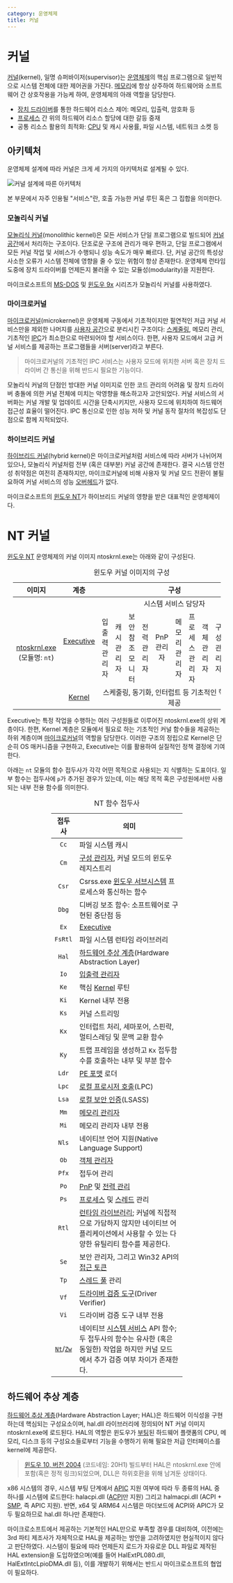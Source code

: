 ```yaml
---
category: 운영체제
title: 커널
---
```

# 커널
[커널](https://ko.wikipedia.org/wiki/커널_(컴퓨팅))(kernel), 일명 슈퍼바이저(supervisor)는 [운영체제](https://ko.wikipedia.org/wiki/운영체제)의 핵심 프로그램으로 일반적으로 시스템 전체에 대한 제어권을 가진다. [메모리](ko.Memory.md)에 항상 상주하여 하드웨어와 소프트웨어 간 상호작용을 가능케 하여, 운영체제의 아래 역할을 담당한다.

* [장치 드라이버](ko.Driver.md#장치-드라이버)를 통한 하드웨어 리소스 제어: 메모리, 입출력, 암호화 등
* [프로세스](ko.Process.md) 간 위의 하드웨어 리소스 할당에 대한 갈등 중재
* 공통 리소스 활용의 최적화: [CPU](ko.Processor.md) 및 캐시 사용률, 파일 시스템, 네트워크 소켓 등

## 아키텍처
운영체제 설계에 따라 커널은 크게 세 가지의 아키텍처로 설계될 수 있다.

![커널 설계에 따른 아키텍처](https://upload.wikimedia.org/wikipedia/commons/d/d0/OS-structure2.svg)

본 부문에서 자주 인용될 "서비스"란, 호출 가능한 커널 루틴 혹은 그 집합을 의미한다.

### 모놀리식 커널
[모놀리식 커널](https://ko.wikipedia.org/wiki/모놀리식_커널)(monolithic kernel)은 모든 서비스가 단일 프로그램으로 빌드되어 [커널 공간](ko.Processor.md#보호-링)에서 처리하는 구조이다. 단조로운 구조에 관리가 매우 편하고, 단일 프로그램에서 모든 커널 작업 및 서비스가 수행되니 성능 속도가 매우 빠르다. 단, 커널 공간의 특성상 사소한 오류가 시스템 전체에 영향을 줄 수 있는 위험이 항상 존재한다. 운영체제 런타임 도중에 장치 드라이버를 언제든지 불러올 수 있는 모듈성(modularity)을 지원한다.

마이크로소프트의 [MS-DOS](https://ko.wikipedia.org/wiki/MS-DOS) 및 [윈도우 9x](https://ko.wikipedia.org/wiki/윈도우_9x) 시리즈가 모놀리식 커널를 사용하였다.

### 마이크로커널
[마이크로커널](https://ko.wikipedia.org/wiki/마이크로커널)(microkernel)은 운영체제 구동에서 기초적이지만 필연적인 저급 커널 서비스만을 제외한 나머지를 [사용자 공간](ko.Processor.md#보호-링)으로 분리시킨 구조이다: [스케줄링](ko.Processor.md#스케줄링), 메모리 관리, 기초적인 [IPC](ko.Process.md#프로세스-간-통신)가 최소한으로 마련되어야 할 서비스이다. 한편, 사용자 모드에서 고급 커널 서비스를 제공하는 프로그램들을 서버(server)라고 부른다.

> 마이크로커널의 기초적인 IPC 서비스는 사용자 모드에 위치한 서버 혹은 장치 드라이버 간 통신을 위해 반드시 필요한 기능이다.

모놀리식 커널의 단점인 방대한 커널 이미지로 인한 코드 관리의 어려움 및 장치 드라이버 충돌에 의한 커널 전체에 미치는 악영향을 해소하고자 고안되었다. 커널 서비스의 서버화는 커널 개발 및 업데이트 시간을 단축시키지만, 사용자 모드에 위치하여 하드웨어 접근성 효율이 떨어진다. IPC 통신으로 인한 성능 저하 및 커널 동작 절차의 복잡성도 단점으로 함께 지적되었다.

### 하이브리드 커널
[하이브리드 커널](https://ko.wikipedia.org/wiki/하이브리드_커널)(hybrid kernel)은 마이크로커널처럼 서비스에 따라 서버가 나뉘어져 있으나, 모놀리식 커널처럼 전부 (혹은 대부분) 커널 공간에 존재한다. 결국 시스템 안전성 취약점은 여전히 존재하지만, 마이크로커널에 비해 사용자 및 커널 모드 전환이 불필요하여 커널 서비스의 성능 [오버헤드](https://ko.wikipedia.org/wiki/오버헤드)가 없다.

마이크로소프트의 [윈도우 NT](ko.Windows.md)가 하이브리드 커널의 영향을 받은 대표적인 운영체제이다.

# NT 커널
[윈도우 NT](ko.Windows.md) 운영체제의 커널 이미지 ntoskrnl.exe는 아래와 같이 구성된다.

<table style="width: 95%; margin: auto;">
<caption style="caption-side: top;">윈도우 커널 이미지의 구성</caption>
<colgroup><col style="width: 15%;"/><col style="width: 15%;"/><col/><col/><col/><col/><col/><col/><col/><col/><col/><col/></colgroup>
<thead><tr><th style="text-align: center;">이미지</th><th style="text-align: center;">계층</th><th colspan="10" style="text-align: center;">구성</th></tr></thead>
<tbody><tr><td rowspan="3" style="text-align: center;"><a href="https://ko.wikipedia.org/wiki/Ntoskrnl.exe">ntoskrnl.exe</a><br/>(모듈명: <code>nt</code>)</td><td rowspan="2" style="text-align: center;"><a href="https://en.wikipedia.org/wiki/Architecture_of_Windows_NT#Executive">Executive</td><td colspan="10" style="text-align: center;">시스템 서비스 담당자</td></tr><tr><td style="text-align: center;">입출력 관리자</td><td style="text-align: center;">캐시 관리자</td><td style="text-align: center;">보안 참조 모니터</td><td style="text-align: center;">전력 관리자</td><td style="text-align: center;">PnP 관리자</td><td style="text-align: center;">메모리 관리자</td><td style="text-align: center;">프로세스 관리자</td><td style="text-align: center;">객체 관리자</td><td style="text-align: center;">구성 관리자</td><td style="text-align: center;">ALPC</td></tr>
<tr><td style="text-align: center;"><a href="https://en.wikipedia.org/wiki/Architecture_of_Windows_NT#Kernel">Kernel</a></td><td colspan="10" style="text-align: center;">스케줄링, 동기화, 인터럽트 등 기초적인 핵심 함수 제공</td></tr></tbody>
</table>

Executive는 특정 작업을 수행하는 여러 구성원들로 이루어진 ntoskrnl.exe의 상위 계층이다. 한편, Kernel 계층은 모듈에서 필요로 하는 기초적인 커널 함수들을 제공하는 하위 계층이며 [마이크로커널](#마이크로커널)의 역할을 담당한다. 이러한 구조의 정립으로 Kernel은 단순히 OS 매커니즘을 구현하고, Executive는 이를 활용하여 실질적인 정책 결정에 기여한다.

아래는 `nt` 모듈의 함수 접두사가 각각 어떤 목적으로 사용되는 지 식별하는 도표이다. 일부 함수는 접두사에 `p`가 추가된 경우가 있는데, 이는 해당 목적 혹은 구성원에서만 사용되는 내부 전용 함수를 의미한다.

<table style="width: 60%; margin: auto;">
<caption style="caption-side: top;">NT 함수 접두사</caption>
<colgroup><col style="width: 15%;"/><col style="width: 85%;"/></colgroup>
<thead><tr><th style="text-align: center;">접두사</th><th style="text-align: center;">의미</th></tr></thead>
<tbody>
<tr><td style="text-align: center;"><code>Cc</code></td><td>파일 시스템 캐시</td></tr>
<tr><td style="text-align: center;"><code>Cm</code></td><td><a href="#구성-관리자">구성 관리자</a>, 커널 모드의 윈도우 레지스트리</td></tr>
<tr><td style="text-align: center;"><code>Csr</code></td><td>Csrss.exe <a href="ko.Subsystem.md#윈도우-서브시스템">윈도우 서브시스템</a> 프로세스와 통신하는 함수</td></tr>
<tr><td style="text-align: center;"><code>Dbg</code></td><td>디버깅 보조 함수: 소프트웨어로 구현된 중단점 등</td></tr>
<tr><td style="text-align: center;"><code>Ex</code></td><td><a href="https://en.wikipedia.org/wiki/Architecture_of_Windows_NT#Executive">Executive</a></td></tr>
<tr><td style="text-align: center;"><code>FsRtl</code></td><td>파일 시스템 런타임 라이브러리</td></tr>
<tr><td style="text-align: center;"><code>Hal</code></td><td><a href="#하드웨어-추상-계층">하드웨어 추상 계층</a>(Hardware Abstraction Layer)</td></tr>
<tr><td style="text-align: center;"><code>Io</code></td><td><a href="#입출력-관리자">입출력 관리자</a></td></tr>
<tr><td style="text-align: center;"><code>Ke</code></td><td>핵심 <a href="https://en.wikipedia.org/wiki/Architecture_of_Windows_NT#Kernel">Kernel</a> 루틴</td></tr>
<tr><td style="text-align: center;"><code>Ki</code></td><td>Kernel 내부 전용</td></tr>
<tr><td style="text-align: center;"><code>Ks</code></td><td>커널 스트리밍</td></tr>
<tr><td style="text-align: center;"><code>Kx</code></td><td>인터럽트 처리, 세마포어, 스핀락, 멀티스레딩 및 문맥 교환 함수</td></tr>
<tr><td style="text-align: center;"><code>Ky</code></td><td>트랩 프레임을 생성하고 <code>Kx</code> 접두함수를 호출하는 내부 및 부분 함수</td></tr>
<tr><td style="text-align: center;"><code>Ldr</code></td><td><a href="https://ko.wikipedia.org/wiki/PE_포맷">PE 포맷</a> 로더</td></tr>
<tr><td style="text-align: center;"><code>Lpc</code></td><td><a href="https://ko.wikipedia.org/wiki/로컬_프로시저_호출">로컬 프로시저 호출</a>(LPC)</td></tr>
<tr><td style="text-align: center;"><code>Lsa</code></td><td><a href="https://ko.wikipedia.org/wiki/로컬_보안_인증_하위_시스템_서비스">로컬 보안 인증</a>(LSASS)</td></tr>
<tr><td style="text-align: center;"><code>Mm</code></td><td><a href="#메모리-관리자">메모리 관리자</a></td></tr>
<tr><td style="text-align: center;"><code>Mi</code></td><td>메모리 관리자 내부 전용</td></tr>
<tr><td style="text-align: center;"><code>Nls</code></td><td>네이티브 언어 지원(Native Language Support)</td></tr>
<tr><td style="text-align: center;"><code>Ob</code></td><td><a href="#객체-관리자">객체 관리자</a></td></tr>
<tr><td style="text-align: center;"><code>Pfx</code></td><td>접두어 관리</td></tr>
<tr><td style="text-align: center;"><code>Po</code></td><td><a href="#PnP-관리자">PnP</a> 및 <a href="#전력-관리자">전력 관리</a></td></tr>
<tr><td style="text-align: center;"><code>Ps</code></td><td><a href="ko.Process.md">프로세스</a> 및 <a href="ko.Process.md#스레드">스레드</a> 관리</td></tr>
<tr><td style="text-align: center;"><code>Rtl</code></td><td><a href="https://ko.wikipedia.org/wiki/런타임_라이브러리">런타임 라이브러리</a>; 커널에 직접적으로 가담하지 않지만 네이티브 어플리케이션에서 사용할 수 있는 다양한 유틸리티 함수를 제공한다.</td></tr>
<tr><td style="text-align: center;"><code>Se</code></td><td>보안 관리자, 그리고 Win32 API의 <a href="https://en.wikipedia.org/wiki/Access_token">접근 토큰</a></td></tr>
<tr><td style="text-align: center;"><code>Tp</code></td><td><a href="https://en.wikipedia.org/wiki/Thread_pool">스레드 풀</a> 관리</a></td></tr>
<tr><td style="text-align: center;"><code>Vf</code></td><td><a href="https://learn.microsoft.com/en-us/windows-hardware/drivers/devtest/driver-verifier">드라이버 검증 도구</a>(Driver Verifier)</td></tr>
<tr><td style="text-align: center;"><code>Vi</code></td><td>드라이버 검증 도구 내부 전용</td></tr>
<tr><td style="text-align: center;"><a href="ko.WinAPI.md#nt와-zw-접두사-시스템-서비스-비교"><code>Nt</code></a>/<a href="ko.WinAPI.md#nt와-zw-접두사-시스템-서비스-비교"><code>Zw</code></a></td><td>네이티브 <a href="ko.WinAPI.md#시스템-서비스">시스템 서비스</a> API 함수; 두 접두사의 함수는 유사한 (혹은 동일한) 작업을 하지만 커널 모드에서 추가 검증 여부 차이가 존재한다.</td></tr>
</tbody>
</table>

## 하드웨어 추상 계층
[하드웨어 추상 계층](https://ko.wikipedia.org/wiki/하드웨어_추상화)(Hardware Abstraction Layer; HAL)은 하드웨어 이식성을 구현하는데 핵심되는 구성요소이며, hal.dll 라이브러리에 정의되어 NT 커널 이미지 ntoskrnl.exe에 로드된다. HAL의 역할은 윈도우가 [부팅](ko.Boot.md)된 하드웨어 플랫폼의 CPU, 메모리, 디스크 등의 구성요소들로부터 기능을 수행하기 위해 필요한 저급 인터페이스를 kernel에 제공한다.

> [윈도우 10, 버전 2004](https://en.wikipedia.org/wiki/Windows_10,_version_2004) (코드네임: 20H1) 빌드부터 HAL은 ntoskrnl.exe 안에 포함(혹은 정적 링크)되었으며, DLL은 하위호환을 위해 남겨둔 상태이다.

x86 시스템의 경우, 시스템 부팅 단계에서 [APIC](https://ko.wikipedia.org/wiki/APIC) 지원 여부에 따라 두 종류의 HAL 중 하나를 시스템에 로드한다: halacpi.dll ([ACPI](https://ko.wikipedia.org/wiki/ACPI)만 지원) 그리고 halmacpi.dll (ACPI + [SMP](https://ko.wikipedia.org/wiki/대칭형_다중_처리), 즉 APIC 지원). 반면, x64 및 ARM64 시스템은 마더보드에 ACPI와 APIC가 모두 필요하므로 hal.dll 하나만 존재한다.

마이크로소프트에서 제공하는 기본적인 HAL만으로 부족할 경우를 대비하여, 이전에는 3rd 파티 제조사가 자체적으로 HAL을 제공하는 방안을 고려하였지만 현실적이지 않다고 판단하였다. 시스템이 필요에 따라 언제든지 로드가 자유로운 DLL 파일로 제작된 HAL extension을 도입하였으며(예를 들어 HalExtPL080.dll, HalExtIntcLpioDMA.dll 등), 이를 개발하기 위해서는 반드시 마이크로소프트의 협업이 필요하다.
